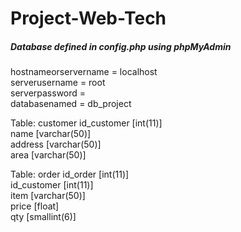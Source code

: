 # Project-Web-Tech

<h5>Database defined in config.php using phpMyAdmin</h5>
<p>hostnameorservername = localhost
  <br>
  serverusername = root
  <br>
  serverpassword = 
  <br>
  databasenamed = db_project
</p>

<p>Table: customer
  id_customer [int(11)]<br>
  name [varchar(50)]<br>
  address [varchar(50)]<br>
  area [varchar(50)]<br>
</p>

<p>Table: order
  id_order [int(11)]<br>
  id_customer [int(11)]<br>
  item [varchar(50)]<br>
  price [float]<br>
  qty [smallint(6)]<br>
</p>
